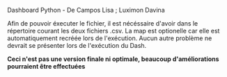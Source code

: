 Dashboard Python - De Campos Lisa ; Luximon Davina

Afin de pouvoir éxecuter le fichier, il est nécéssaire d'avoir dans le répertoire courant les 
deux fichiers .csv. La map est optionelle car elle est automatiquement recréée lors de l'exécution.
Aucun autre problème ne devrait se présenter lors de l'exécution du Dash.

<b> Ceci n'est pas une version finale ni optimale, beaucoup d'améliorations pourraient être effectuées</b>
